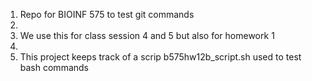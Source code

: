 1. Repo for BIOINF 575 to test git commands
2.
3. We use this for class session 4 and 5 but also for homework 1
4.
5. This project keeps track of a scrip b575hw12b_script.sh used to test bash commands